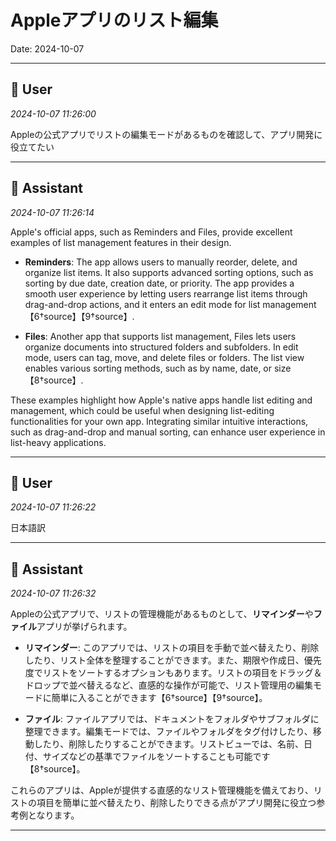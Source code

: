 # Appleアプリのリスト編集

Date: 2024-10-07

---

## 👤 User
*2024-10-07 11:26:00*

Appleの公式アプリでリストの編集モードがあるものを確認して、アプリ開発に役立てたい

---

## 🤖 Assistant
*2024-10-07 11:26:14*

Apple's official apps, such as Reminders and Files, provide excellent examples of list management features in their design. 

- **Reminders**: The app allows users to manually reorder, delete, and organize list items. It also supports advanced sorting options, such as sorting by due date, creation date, or priority. The app provides a smooth user experience by letting users rearrange list items through drag-and-drop actions, and it enters an edit mode for list management【6†source】【9†source】.
  
- **Files**: Another app that supports list management, Files lets users organize documents into structured folders and subfolders. In edit mode, users can tag, move, and delete files or folders. The list view enables various sorting methods, such as by name, date, or size【8†source】.

These examples highlight how Apple's native apps handle list editing and management, which could be useful when designing list-editing functionalities for your own app. Integrating similar intuitive interactions, such as drag-and-drop and manual sorting, can enhance user experience in list-heavy applications.

---

## 👤 User
*2024-10-07 11:26:22*

日本語訳

---

## 🤖 Assistant
*2024-10-07 11:26:32*

Appleの公式アプリで、リストの管理機能があるものとして、**リマインダー**や**ファイル**アプリが挙げられます。

- **リマインダー**: このアプリでは、リストの項目を手動で並べ替えたり、削除したり、リスト全体を整理することができます。また、期限や作成日、優先度でリストをソートするオプションもあります。リストの項目をドラッグ＆ドロップで並べ替えるなど、直感的な操作が可能で、リスト管理用の編集モードに簡単に入ることができます【6†source】【9†source】。

- **ファイル**: ファイルアプリでは、ドキュメントをフォルダやサブフォルダに整理できます。編集モードでは、ファイルやフォルダをタグ付けしたり、移動したり、削除したりすることができます。リストビューでは、名前、日付、サイズなどの基準でファイルをソートすることも可能です【8†source】。

これらのアプリは、Appleが提供する直感的なリスト管理機能を備えており、リストの項目を簡単に並べ替えたり、削除したりできる点がアプリ開発に役立つ参考例となります。

---
